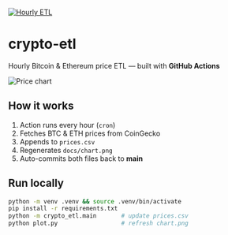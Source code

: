 [![Hourly ETL](https://github.com/andyresonner/crypto-etl/actions/workflows/etl.yml/badge.svg)](https://github.com/andyresonner/crypto-etl/actions/workflows/etl.yml)
# crypto-etl

Hourly Bitcoin & Ethereum price ETL — built with **GitHub Actions**

![Price chart](https://andyresonner.github.io/crypto-etl/chart.png)

## How it works
1. Action runs every hour (`cron`)
2. Fetches BTC & ETH prices from CoinGecko  
3. Appends to `prices.csv`
4. Regenerates `docs/chart.png`
5. Auto-commits both files back to **main**

## Run locally
```bash
python -m venv .venv && source .venv/bin/activate
pip install -r requirements.txt
python -m crypto_etl.main       # update prices.csv
python plot.py                  # refresh chart.png
